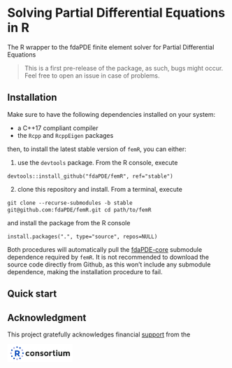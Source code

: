 
# Solving Partial Differential Equations in R

The R wrapper to the fdaPDE finite element solver for Partial
Differential Equations

> This is a first pre-release of the package, as such, bugs might occur.
> Feel free to open an issue in case of problems.

## Installation

Make sure to have the following dependencies installed on your system:

- a C++17 compliant compiler
- the `Rcpp` and `RcppEigen` packages

then, to install the latest stable version of `femR`, you can either:

1.  use the `devtools` package. From the R console, execute

<!-- -->

    devtools::install_github("fdaPDE/femR", ref="stable") 

2.  clone this repository and install. From a terminal, execute

<!-- -->

    git clone --recurse-submodules -b stable git@github.com:fdaPDE/femR.git cd path/to/femR 

and install the package from the R console

    install.packages(".", type="source", repos=NULL) 

Both procedures will automatically pull the
[fdaPDE-core](https://github.com/fdaPDE/fdaPDE-core) submodule
dependence required by `femR`. It is not recommended to download the
source code directly from Github, as this won’t include any submodule
dependence, making the installation procedure to fail.

## Quick start

## Acknowledgment

This project gratefully acknowledges financial
[support](https://www.r-consortium.org/projects) from the

<a href="https://www.r-consortium.org/all-projects/awarded-projects">
<img src="https://raw.githubusercontent.com/RConsortium/artwork/main/r_consortium/R_Consortium-logo-horizontal-color.png" width="150">
</a>
